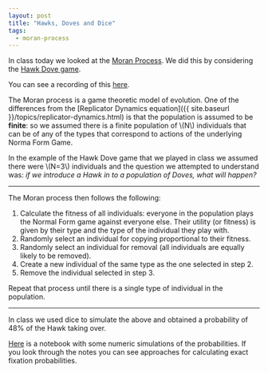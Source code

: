 ```yaml
---
layout: post
title: "Hawks, Doves and Dice"
tags:
  - moran-process
---
```


In class today we looked at the [Moran
Process](https://nashpy.readthedocs.io/en/stable/text-book/moran-process.html). We did this by
considering the [Hawk Dove game](https://nashpy.readthedocs.io/en/stable/text-book/normal-form-games.html#hawk-dove-game).

You can see a recording of this [here](https://cardiff.cloud.panopto.eu/Panopto/Pages/Viewer.aspx?id=d36fae76-d9cd-4071-a01c-b28d0108a5ea).

The Moran process is a game theoretic model of evolution. One of the differences
from the [Replicator Dynamics equation]({{ site.baseurl
}}/topics/replicator-dynamics.html) is that the population is assumed to be
**finite**: so we assumed there is a finite population of \\(N\\) individuals
that can be of any of the types that correspond to actions of the underlying
Norma Form Game.

In the example of the Hawk Dove game that we played in class we assumed there
were \\(N=3\\) individuals and the question we attempted to understand was: _if
we introduce a Hawk in to a population of Doves, what will happen?_

---

The Moran process then follows the following:

1. Calculate the fitness of all individuals: everyone in the population plays
   the Normal Form game against everyone else. Their utility (or fitness)
   is given by their type and the type of the individual they play with.
2. Randomly select an individual for copying proportional to their fitness.
3. Randomly select an individual for removal (all individuals are equally likely
   to be removed).
4. Create a new individual of the same type as the one selected in step 2.
5. Remove the individual selected in step 3.

Repeat that process until there is a single type of individual in the
population.

---

In class we used dice to simulate the above and obtained a
probability of 48% of the Hawk taking over.

[Here]({{site.baseurl}}/assets/2024-2025/nbs/moran-process.ipynb) is a notebook with some numeric simulations of the probabilities. If you
look through the notes you can see approaches for calculating exact fixation
probabilities.
